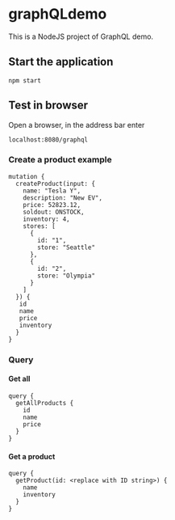 # graphQLdemo

This is a NodeJS project of GraphQL demo.

## Start the application
```
npm start
```

## Test in browser
Open a browser, in the address bar enter
```
localhost:8080/graphql
```

### Create a product example
```
mutation {
  createProduct(input: {
    name: "Tesla Y",
    description: "New EV",
    price: 52823.12,
    soldout: ONSTOCK,
    inventory: 4,
    stores: [
      {
        id: "1",
        store: "Seattle"
      },
      {
        id: "2",
        store: "Olympia"
      }
    ]
  }) {
   id
   name
   price
   inventory
  }
}
```

### Query

#### Get all
```
query {
  getAllProducts {
    id
    name
    price
  } 
}
```
#### Get a product
```
query {
  getProduct(id: <replace with ID string>) {
    name
    inventory
  }
}
```